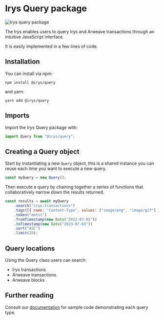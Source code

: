 # Irys Query package
![Irys query package](https://github.com/Bundlr-Network/query/blob/master/assets/query-package-yt-image.png?raw=true)

The Irys enables users to query Irys and Arweave transactions through an intuitive JavaScript interface.

It is easily implemented in a few lines of code.	


## Installation

You can install via npm:

```console
npm install @irys/query
```

and yarn:

```console
yarn add @irys/query
```

## Imports

Import the Irys Query package with:

```js
import Query from "@irys/query";
```

## Creating a Query object

Start by instantiating a new `Query` object, this is a shared instance you can reuse each time you want to execute a new query.

```js
const myQuery = new Query();
```

Then execute a query by chaining together a series of functions that collaboratively narrow down the results returned.

```js
const results = await myQuery
	.search("irys:transactions")
	.tags([{ name: "Content-Type", values: ["image/png", "image/gif"] }])
	.token("matic")
	.fromTimestamp(new Date("2022-07-01"))
	.toTimestamp(new Date("2023-07-03"))
	.sort("ASC")
	.limit(20);
```

## Query locations

Using the Query class users can search:

- Irys transactions
- Arweave transactions
- Arweave blocks

## Further reading

Consult our [documentation](http://docs.irys.xyz/developer-docs/querying/query-package#imports) for sample code demonstrating each query type. 

